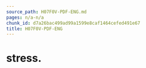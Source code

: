 ```yaml
---
source_path: H07F0V-PDF-ENG.md
pages: n/a-n/a
chunk_id: d7a26bac499ad99a1599e8caf1464cefed491e67
title: H07F0V-PDF-ENG
---
```

# stress.
